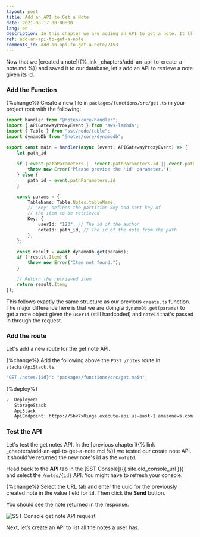 ```yaml
---
layout: post
title: Add an API to Get a Note
date: 2021-08-17 00:00:00
lang: en
description: In this chapter we are adding an API to get a note. It'll trigger a Lambda function when we hit the API and get the requested note from our DynamoDB table.
ref: add-an-api-to-get-a-note
comments_id: add-an-api-to-get-a-note/2453
---
```


Now that we [created a note]({% link _chapters/add-an-api-to-create-a-note.md %}) and saved it to our database, let's add an API to retrieve a note given its id.

### Add the Function

{%change%} Create a new file in `packages/functions/src/get.ts` in your project root with the following:

```typescript
import handler from "@notes/core/handler";
import { APIGatewayProxyEvent } from 'aws-lambda';
import { Table } from "sst/node/table";
import dynamoDb from "@notes/core/dynamodb";

export const main = handler(async (event: APIGatewayProxyEvent) => {
    let path_id
  
    if (!event.pathParameters || !event.pathParameters.id || event.pathParameters.id.length == 0) {
        throw new Error("Please provide the 'id' parameter.");
    } else {
        path_id = event.pathParameters.id
    }

    const params = {
        TableName: Table.Notes.tableName,
        // 'Key' defines the partition key and sort key of 
        // the item to be retrieved
        Key: {
            userId: "123", // The id of the author
            noteId: path_id, // The id of the note from the path
        },
    };

    const result = await dynamoDb.get(params);
    if (!result.Item) {
        throw new Error("Item not found.");
    }

    // Return the retrieved item
    return result.Item;
});
```

This follows exactly the same structure as our previous `create.ts` function. The major difference here is that we are doing a `dynamoDb.get(params)` to get a note object given the `userId` (still hardcoded) and `noteId` that's passed in through the request.

### Add the route

Let's add a new route for the get note API.

{%change%} Add the following above the `POST /notes` route in `stacks/ApiStack.ts`.

```typescript
"GET /notes/{id}": "packages/functions/src/get.main",
```

{%deploy%}

```bash
✓  Deployed:
   StorageStack
   ApiStack
   ApiEndpoint: https://5bv7x0iuga.execute-api.us-east-1.amazonaws.com
```

### Test the API

Let's test the get notes API. In the [previous chapter]({% link _chapters/add-an-api-to-get-a-note.md %}) we tested our create note API. It should've returned the new note's id as the `noteId`.

Head back to the **API** tab in the [SST Console]({{ site.old_console_url }}) and select the `/notes/{id}` API. You might have to refresh your console.

{%change%} Select the URL tab and enter the uuid for the previously created note in the value field for `id`. Then click the **Send** button.

You should see the note returned in the response.

![SST Console get note API request](/assets/part2/sst-console-get-note-api-request.png)

Next, let’s create an API to list all the notes a user has.
